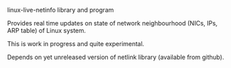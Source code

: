 linux-live-netinfo library and program

Provides real time updates on state of network neighbourhood (NICs, IPs, ARP table) of Linux system.

This is work in progress and quite experimental.

Depends on yet unreleased version of netlink library (available from github).


